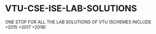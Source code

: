 # VTU-CSE-ISE-LAB-SOLUTIONS
ONE STOP FOR ALL THE LAB SOLUTIONS OF VTU (SCHEMES INCLUDE +2015 +2017 +2018) 

